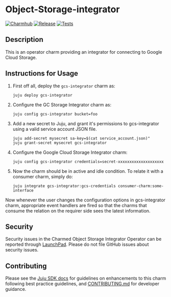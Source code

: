# Object-Storage-integrator
[![Charmhub](https://charmhub.io/gcs-integrator/badge.svg)](https://charmhub.io/gcs-integrator)
[![Release](https://github.com/canonical/object-storage-integrators/actions/workflows/release.yaml/badge.svg)](https://github.com/canonical/object-storage-integrators/actions/workflows/release.yaml)
[![Tests](https://github.com/canonical/object-storage-integrators/actions/workflows/ci.yaml/badge.svg)](https://github.com/canonical/object-storage-integrators/actions/workflows/ci.yaml)

## Description

This is an operator charm providing an integrator for connecting to Google Cloud Storage.


## Instructions for Usage
1. First off all, deploy the `gcs-integrator` charm as:
    ```
    juju deploy gcs-integrator
    ```

2. Configure the GC Storage Integrator charm as:
    ```
    juju config gcs-integrator bucket=foo
    ```

3. Add a new secret to Juju, and grant it's permissions to gcs-integrator using a valid service account JSON file.
    ```
    juju add-secret mysecret sa-key=$(cat service_account.json)"
    juju grant-secret mysecret gcs-integrator
    ```

4. Configure the Google Cloud Storage Integrator charm:
    ```
    juju config gcs-integrator credentials=secret-xxxxxxxxxxxxxxxxxxxx
    ```

5. Now the charm should be in active and idle condition. To relate it with a consumer charm, simply do:
    ```
    juju integrate gcs-integrator:gcs-credentials consumer-charm:some-interface
    ```

Now whenever the user changes the configuration options in gcs-integrator charm, appropriate event handlers are fired
so that the charms that consume the relation on the requirer side sees the latest information.


## Security
Security issues in the Charmed Object Storage Integrator Operator can be reported through [LaunchPad](https://wiki.ubuntu.com/DebuggingSecurity#How%20to%20File). Please do not file GitHub issues about security issues.


## Contributing

Please see the [Juju SDK docs](https://juju.is/docs/sdk) for guidelines on enhancements to this charm following best practice guidelines, and [CONTRIBUTING.md](https://github.com/canonical/object-storage-integrators/blob/main/CONTRIBUTING.md) for developer guidance.

